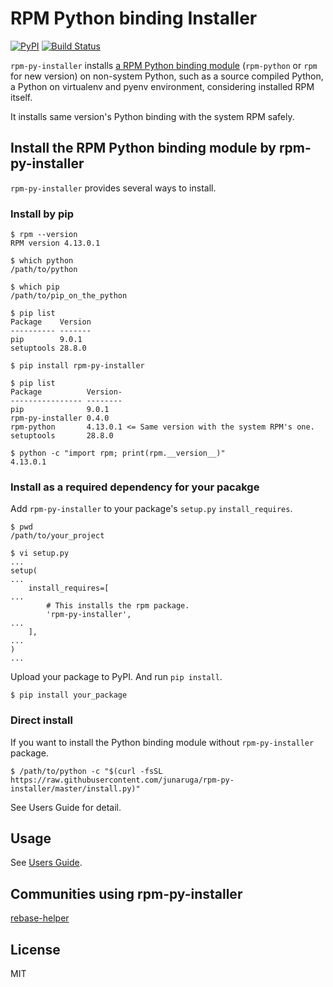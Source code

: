# RPM Python binding Installer
[![PyPI](https://img.shields.io/pypi/v/rpm-py-installer.svg)](https://pypi.python.org/pypi/rpm-py-installer)
[![Build Status](https://travis-ci.org/junaruga/rpm-py-installer.svg?branch=master)](https://travis-ci.org/junaruga/rpm-py-installer)

`rpm-py-installer` installs [a RPM Python binding module](https://github.com/rpm-software-management/rpm/tree/master/python) (`rpm-python` or `rpm` for new version) on non-system Python, such as a source compiled Python, a Python on virtualenv and pyenv environment, considering installed RPM itself.

It installs same version's Python binding with the system RPM safely.

## Install the RPM Python binding module by rpm-py-installer

`rpm-py-installer` provides several ways to install.

### Install by pip

```
$ rpm --version
RPM version 4.13.0.1

$ which python
/path/to/python

$ which pip
/path/to/pip_on_the_python

$ pip list
Package    Version
---------- -------
pip        9.0.1
setuptools 28.8.0

$ pip install rpm-py-installer

$ pip list
Package          Version-
---------------- --------
pip              9.0.1
rpm-py-installer 0.4.0
rpm-python       4.13.0.1 <= Same version with the system RPM's one.
setuptools       28.8.0

$ python -c "import rpm; print(rpm.__version__)"
4.13.0.1
```

### Install as a required dependency for your pacakge

Add `rpm-py-installer` to your package's `setup.py` `install_requires`.

```
$ pwd
/path/to/your_project

$ vi setup.py
...
setup(
...
    install_requires=[
...
        # This installs the rpm package.
        'rpm-py-installer',
...
    ],
...
)
...
```

Upload your package to PyPI.
And run `pip install`.

```
$ pip install your_package
```

### Direct install

If you want to install the Python binding module without `rpm-py-installer` package.

```
$ /path/to/python -c "$(curl -fsSL https://raw.githubusercontent.com/junaruga/rpm-py-installer/master/install.py)"
```

See Users Guide for detail.

## Usage

See [Users Guide](docs/users_guide.md).

## Communities using rpm-py-installer

[rebase-helper](https://github.com/rebase-helper/rebase-helper)

## License

MIT
